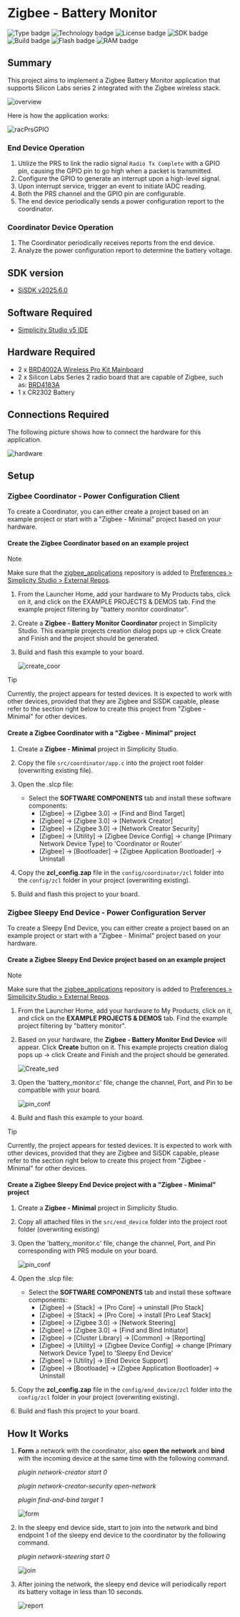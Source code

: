 # Zigbee - Battery Monitor #

![Type badge](https://img.shields.io/badge/Type-Virtual%20Application-green)
![Technology badge](https://img.shields.io/badge/Technology-Zigbee-green)
![License badge](https://img.shields.io/badge/License-Zlib-green)
![SDK badge](https://img.shields.io/badge/SDK-v2025.6.0-green)
![Build badge](https://img.shields.io/badge/Build-passing-green)
![Flash badge](https://img.shields.io/badge/Flash-257.59%20KB-blue)
![RAM badge](https://img.shields.io/badge/RAM-16.68%20KB-blue)

## Summary ##

This project aims to implement a Zigbee Battery Monitor application that supports Silicon Labs series 2 integrated with the Zigbee wireless stack.

![overview](image/overview.png)

Here is how the application works:

![racPrsGPIO](image/rac_prs_gpio.png)

### End Device Operation ###

1. Utilize the PRS to link the radio signal `Radio Tx Complete` with a GPIO pin, causing the GPIO pin to go high when a packet is transmitted.
2. Configure the GPIO to generate an interrupt upon a high-level signal.
3. Upon interrupt service, trigger an event to initiate IADC reading.
4. Both the PRS channel and the GPIO pin are configurable.
5. The end device periodically sends a power configuration report to the coordinator.

### Coordinator Device Operation ###

1. The Coordinator periodically receives reports from the end device.
2. Analyze the power configuration report to determine the battery voltage.

## SDK version ##

- [SiSDK v2025.6.0](https://github.com/SiliconLabs/simplicity_sdk/releases/tag/v2025.6.0)

## Software Required ##

- [Simplicity Studio v5 IDE](https://www.silabs.com/developers/simplicity-studio)

## Hardware Required ##

- 2 x [BRD4002A Wireless Pro Kit Mainboard](https://www.silabs.com/development-tools/wireless/wireless-pro-kit-mainboard?tab=overview)
- 2 x Silicon Labs Series 2 radio board that are capable of Zigbee, such as: [BRD4183A](https://www.silabs.com/development-tools/wireless/slwrb4183a-efr32xg22-wireless-gecko-radio-board?tab=overview)
- 1 x CR2302 Battery

## Connections Required ##

The following picture shows how to connect the hardware for this application.

![hardware](image/hardware.png)

## Setup ##

### Zigbee Coordinator - Power Configuration Client ###

To create a Coordinator, you can either create a project based on an example project or start with a "Zigbee - Minimal" project based on your hardware.

#### **Create the Zigbee Coordinator based on an example project** ####

> [!NOTE]
> Make sure that the [zigbee_applications](https://github.com/SiliconLabs/zigbee_applications) repository is added to [Preferences > Simplicity Studio > External Repos](https://docs.silabs.com/simplicity-studio-5-users-guide/latest/ss-5-users-guide-about-the-launcher/welcome-and-device-tabs).

1. From the Launcher Home, add your hardware to My Products tabs, click on it, and click on the EXAMPLE PROJECTS & DEMOS tab. Find the example project filtering by "battery monitor coordinator".

2. Create a **Zigbee - Battery Monitor Coordinator** project in Simplicity Studio. This example projects creation dialog pops up -> click Create and Finish and the project should be generated.

3. Build and flash this example to your board.

   ![create_coor](image/create_coor.png)

> [!TIP]
> Currently, the project appears for tested devices. It is expected to work with other devices, provided that they are Zigbee and SiSDK capable, please refer to the section right below to create this project from "Zigbee - Minimal" for other devices.

#### **Create a Zigbee Coordinator with a "Zigbee - Minimal" project** ####

1. Create a **Zigbee - Minimal** project in Simplicity Studio.

2. Copy the file `src/coordinator/app.c` into the project root folder (overwriting existing file).

3. Open the .slcp file:

   - Select the **SOFTWARE COMPONENTS** tab and install these software components:
     - [Zigbee] → [Zigbee 3.0] → [Find and Bind Target]
     - [Zigbee] → [Zigbee 3.0] → [Network Creator]
     - [Zigbee] → [Zigbee 3.0] → [Network Creator Security]
     - [Zigbee] → [Utility] → [Zigbee Device Config] → change [Primary Network Device Type] to 'Coordinator or Router'
     - [Zigbee] → [Bootloader] → [Zigbee Application Bootloader] → Uninstall

4. Copy the **zcl_config.zap** file in the `config/coordinator/zcl` folder into the `config/zcl` folder in your project (overwriting existing).

5. Build and flash this project to your board.

### Zigbee Sleepy End Device - Power Configuration Server ###

To create a Sleepy End Device, you can either create a project based on an example project or start with a "Zigbee - Minimal" project based on your hardware.

#### Create a Zigbee Sleepy End Device project based on an example project ####

> [!NOTE]
> Make sure that the [zigbee_applications](https://github.com/SiliconLabs/zigbee_applications) repository is added to [Preferences > Simplicity Studio > External Repos](https://docs.silabs.com/simplicity-studio-5-users-guide/latest/ss-5-users-guide-about-the-launcher/welcome-and-device-tabs).

1. From the Launcher Home, add your hardware to My Products, click on it, and click on the **EXAMPLE PROJECTS & DEMOS** tab. Find the example project filtering by "battery monitor".

2. Based on your hardware, the **Zigbee - Battery Monitor End Device** will appear. Click **Create** button on it. This example projects creation dialog pops up -> click Create and Finish and the project should be generated.

   ![Create_sed](image/create_sed.png)

3. Open the 'battery_monitor.c' file, change the channel, Port, and Pin to be compatible with your board.

   ![pin_conf](image/pin_conf.png)

4. Build and flash this example to your board.

> [!TIP]
> Currently, the project appears for tested devices. It is expected to work with other devices, provided that they are Zigbee and SiSDK capable, please refer to the section right below to create this project from "Zigbee - Minimal" for other devices.

#### Create a Zigbee Sleepy End Device project with a "Zigbee - Minimal" project ####

1. Create a **Zigbee - Minimal** project in Simplicity Studio.

2. Copy all attached files in the `src/end_device` folder into the project root folder (overwriting existing)

3. Open the 'battery_monitor.c' file, change the channel, Port, and Pin corresponding with PRS module on your board.

   ![pin_conf](image/pin_conf.png)

4. Open the .slcp file:

   - Select the **SOFTWARE COMPONENTS** tab and install these software components:
     - [Zigbee] → [Stack] → [Pro Core] → uninstall [Pro Stack]
     - [Zigbee] → [Stack] → [Pro Core] → install [Pro Leaf Stack]
     - [Zigbee] → [Zigbee 3.0] → [Network Steering]
     - [Zigbee] → [Zigbee 3.0] → [Find and Bind Initiator]
     - [Zigbee] → [Cluster Library] → [Common] → [Reporting]
     - [Zigbee] → [Utility] → [Zigbee Device Config] → change [Primary Network Device Type] to 'Sleepy End Device'
     - [Zigbee] → [Utility] → [End Device Support]
     - [Zigbee] → [Bootloade] → [Zigbee Application Bootloader] → Uninstall

5. Copy the **zcl_config.zap** file in the `config/end_device/zcl` folder into the `config/zcl` folder in your project (overwriting existing).

6. Build and flash this project to your board.

## How It Works ##

1. **Form** a network with the coordinator, also **open the network** and **bind** with the incoming device at the same time with the following command.

    *plugin network-creator start 0*

    *plugin network-creator-security open-network*

    *plugin find-and-bind target 1*

   ![form](image/form.png)

2. In the sleepy end device side, start to join into the network and bind endpoint 1 of the sleepy end device to the coordinator by the following command.

    *plugin network-steering start 0*

   ![join](image/join.png)

3. After joining the network, the sleepy end device will periodically report its battery voltage in less than 10 seconds.

   ![report](image/report.png)
